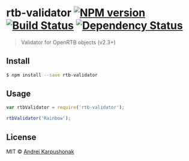 # rtb-validator [![NPM version][npm-image]][npm-url] [![Build Status][travis-image]][travis-url] [![Dependency Status][daviddm-image]][daviddm-url]
> Validator for OpenRTB objects (v2.3+)


## Install

```sh
$ npm install --save rtb-validator
```


## Usage

```js
var rtbValidator = require('rtb-validator');

rtbValidator('Rainbow');
```

## License

MIT © [Andrei Karpushonak]()


[npm-image]: https://badge.fury.io/js/rtb-validator.svg
[npm-url]: https://npmjs.org/package/rtb-validator
[travis-image]: https://travis-ci.org/avrora/rtb-validator.svg?branch=master
[travis-url]: https://travis-ci.org/avrora/rtb-validator
[daviddm-image]: https://david-dm.org/miktam/rtb-validator.svg?theme=shields.io
[daviddm-url]: https://david-dm.org/miktam/rtb-validator
